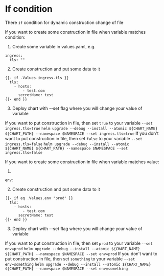 # If condition

There `if` condition for dynamic construction change of file

If you want to create some construction in file when variable matches condition:

1. Create some variable in values.yaml, e.g.
```
ingress:
  tls: ""
```

2. Create construction and put some data to it
```
{{- if .Values.ingress.tls }}
  tls:
    - hosts:
        - test.com
      secretName: test
{{- end }}
```

3. Deploy chart with --set flag where you will change your value of variable

If you want to put construction in file, then set `true` to your variable  `--set ingress.tls=true`
`helm upgrade --debug --install --atomic ${CHART_NAME} ${CHART_PATH} --namespace $NAMESPACE --set ingress.tls=true`
If you don't want to put construction in file, then set `false` to your variable `--set ingress.tls=false`
`helm upgrade --debug --install --atomic ${CHART_NAME} ${CHART_PATH} --namespace $NAMESPACE --set ingress.tls=false`


If you want to create some construction in file when variable matches value:

1.
```
env:
```

2. Create construction and put some data to it
```
{{- if eq .Values.env "prod" }}
  tls:
    - hosts:
        - test.com
      secretName: test
{{- end }}
```

3. Deploy chart with --set flag where you will change your value of variable

If you want to put construction in file, then set `prod` to your variable  `--set env=prod`
`helm upgrade --debug --install --atomic ${CHART_NAME} ${CHART_PATH} --namespace $NAMESPACE --set env=prod`
If you don't want to put construction in file, then set `something` to your variable `--set env=something`
`helm upgrade --debug --install --atomic ${CHART_NAME} ${CHART_PATH} --namespace $NAMESPACE --set env=something`